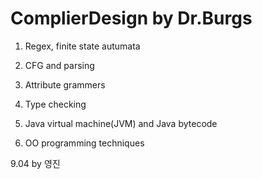 # ComplierDesign by Dr.Burgs

1. Regex, finite state autumata

2. CFG and parsing

3. Attribute grammers

4. Type checking

5. Java virtual machine(JVM) and Java bytecode

6. OO programming techniques

9.04 by 영진

